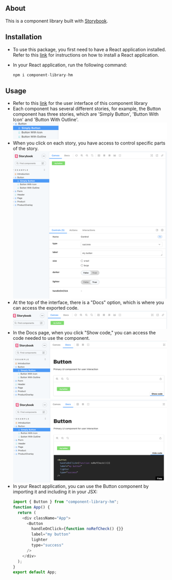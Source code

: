 ## About

This is a component library built with [Storybook](https://storybook.js.org/).

## Installation

- To use this package, you first need to have a React application installed. Refer to this [link](https://reactjs.org/docs/getting-started.html) for instructions on how to install a React application.
- In your React application, run the following command:

  ```js
  npm i component-library-hm
  ```

## Usage

- Refer to this [link](https://mmbliv.github.io/component-library/?path=/story/example-introduction--page) for the user interface of this component library
- Each component has several different stories, for example, the Button component has three stories, which are 'Simply Button', 'Button With Icon' and 'Button With Outline'.
  ![screenshot](.imgs/Screenshot-1.png)
- When you click on each story, you have access to control specific parts of the story.
  ![screenshot](.imgs/Screenshot-2.png)
- At the top of the interface, there is a "Docs" option, which is where you can access the exported code.
  ![screenshot](.imgs/Screenshot-3.png)
- In the Docs page, when you click "Show code," you can access the code needed to use the component.
  ![screenshot](.imgs/Screenshot-4.png)
  ![screenshot](.imgs/Screenshot-5.png)
- In your React application, you can use the Button component by importing it and including it in your JSX:
  ```js
  import { Button } from "component-library-hm";
  function App() {
    return (
      <div className="App">
        <Button
          handleOnClick={function noRefCheck() {}}
          label="my button"
          lighter
          type="success"
        />
      </div>
    );
  }
  export default App;
  ```
